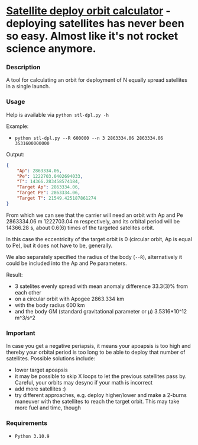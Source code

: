 # [Satellite deploy orbit calculator](https://github.com/Booplicate/satellite-deploy-orbit-calculator) - deploying satellites has never been so easy. Almost like it's not rocket science anymore.

### Description
A tool for calculating an orbit for deployment of N equally spread satellites in a single launch.

### Usage
Help is available via `python stl-dpl.py -h`

Example:
- `python stl-dpl.py --R 600000 --n 3 2863334.06 2863334.06 3531600000000`

Output:
```json
{
    "Ap": 2863334.06,
    "Pe": 1222703.0402694033,
    "T": 14366.283458574184,
    "Target Ap": 2863334.06,
    "Target Pe": 2863334.06,
    "Target T": 21549.425187861274
}
```

From which we can see that the carrier will need an orbit with Ap and Pe 2863334.06 m 1222703.04 m respectively, and its orbital period will be 14366.28 s, about 0.6(6) times of the targeted satelites orbit.

In this case the eccentricity of the target orbit is 0 (circular orbit, Ap is equal to Pe), but it does not have to be, generally.

We also separately specified the radius of the body (`--R`), alternatively it could be included into the Ap and Pe parameters.

Result:
- 3 satelites evenly spread with mean anomaly difference 33.3(3)% from each other
- on a circular orbit with Apogee 2863.334 km
- with the body radius 600 km
- and the body GM (standard gravitational parameter or μ) 3.5316*10^12 m^3/s^2

### Important

In case you get a negative periapsis, it means your apoapsis is too high and thereby your orbital period is too long to be able to deploy that number of satellites. Possible solutions include:
- lower target apoapsis
- it may be possible to skip X loops to let the previous satellites pass by. Careful, your orbits may desync if your math is incorrect
- add more satellites :)
- try different approaches, e.g. deploy higher/lower and make a 2-burns maneuver with the satellites to reach the target orbit. This may take more fuel and time, though

### Requirements
 - `Python 3.10.9`
